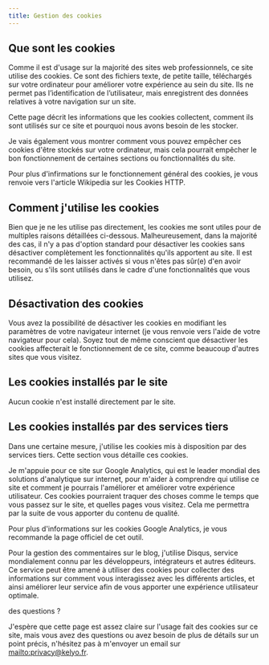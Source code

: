 ```yaml
---
title: Gestion des cookies
---
```

## Que sont les cookies

Comme il est d'usage sur la majorité des sites web professionnels, ce site utilise des cookies. Ce sont des fichiers texte, de petite taille, téléchargés sur votre ordinateur pour améliorer votre expérience au sein du site. Ils ne permet pas l’identification de l’utilisateur, mais enregistrent des données relatives à votre navigation sur un site.

Cette page décrit les informations que les cookies collectent, comment ils sont utilisés sur ce site et pourquoi nous avons besoin de les stocker.

Je vais également vous montrer comment vous pouvez empêcher ces cookies d'être stockés sur votre ordinateur, mais cela pourrait empêcher le bon fonctionnement de certaines sections ou fonctionnalités du site.

Pour plus d'infirmations sur le fonctionnement général des cookies, je vous renvoie vers l'article Wikipedia sur les Cookies HTTP.

## Comment j'utilise les cookies

Bien que je ne les utilise pas directement, les cookies me sont utiles pour de multiples raisons détaillées ci-dessous. Malheureusement, dans la majorité des cas, il n'y a pas d'option standard pour désactiver les cookies sans désactiver complètement les fonctionnalités qu'ils apportent au site. Il est recommandé de les laisser activés si vous n'êtes pas sûr(e) d'en avoir besoin, ou s'ils sont utilisés dans le cadre d'une fonctionnalités que vous utilisez.

## Désactivation des cookies

Vous avez la possibilité de désactiver les cookies en modifiant les paramètres de votre navigateur internet (je vous renvoie vers l'aide de votre navigateur pour cela). Soyez tout de même conscient que désactiver les cookies affecterait le fonctionnement de ce site, comme beaucoup d'autres sites que vous visitez.

## Les cookies installés par le site

Aucun cookie n'est installé directement par le site.

## Les cookies installés par des services tiers

Dans une certaine mesure, j'utilise les cookies mis à disposition par des services tiers. Cette section vous détaille ces cookies.

Je m'appuie pour ce site sur Google Analytics, qui est le leader mondial des solutions d'analytique sur internet, pour m'aider à comprendre qui utilise ce site et comment je pourrais l'améliorer et améliorer votre expérience utilisateur. Ces cookies pourraient traquer des choses comme le temps que vous passez sur le site, et quelles pages vous visitez. Cela me permettra par la suite de vous apporter du contenu de qualité.

Pour plus d'informations sur les cookies Google Analytics, je vous recommande la page officiel de cet outil.

Pour la gestion des commentaires sur le blog, j'utilise Disqus, service mondialement connu par les développeurs, intégrateurs et autres éditeurs. Ce service peut être amené à utiliser des cookies pour collecter des informations sur comment vous interagissez avec les différents articles, et ainsi améliorer leur service afin de vous apporter une expérience utilisateur optimale.

des questions ?

J'espère que cette page est assez claire sur l'usage fait des cookies sur ce site, mais vous avez des questions ou avez besoin de plus de détails sur un point précis, n'hésitez pas à m'envoyer un email sur <mailto:privacy@kelyo.fr>.
